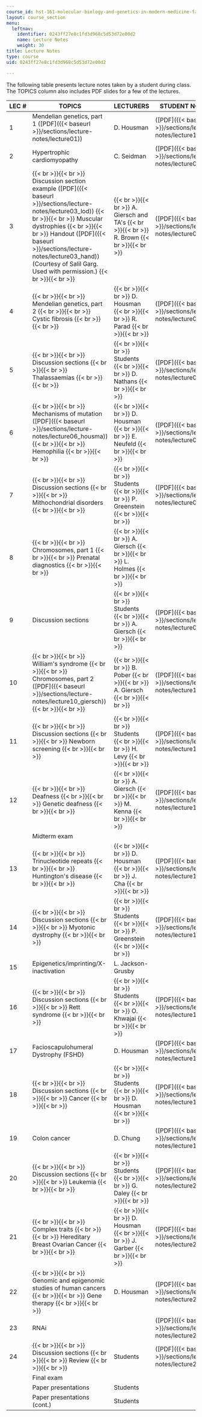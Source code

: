 ```yaml
---
course_id: hst-161-molecular-biology-and-genetics-in-modern-medicine-fall-2007
layout: course_section
menu:
  leftnav:
    identifier: 0243ff27e8c1fd3d968c5d53d72e00d2
    name: Lecture Notes
    weight: 30
title: Lecture Notes
type: course
uid: 0243ff27e8c1fd3d968c5d53d72e00d2

---
```


The following table presents lecture notes taken by a student during class. The TOPICS column also includes PDF slides for a few of the lectures.

| LEC # | TOPICS | LECTURERS | STUDENT NOTES |
| --- | --- | --- | --- |
| 1 | Mendelian genetics, part 1 ([PDF]({{< baseurl >}}/sections/lecture-notes/lecture01)) | D. Housman | ([PDF]({{< baseurl >}}/sections/lecture-notes/lecture1)) |
| 2 | Hypertrophic cardiomyopathy | C. Seidman | ([PDF]({{< baseurl >}}/sections/lecture-notes/lecture02)) |
| 3 |  {{< br >}}{{< br >}} Discussion section example ([PDF]({{< baseurl >}}/sections/lecture-notes/lecture03_lod)) {{< br >}}{{< br >}} Muscular dystrophies {{< br >}}{{< br >}} Handout ([PDF]({{< baseurl >}}/sections/lecture-notes/lecture03_hand)) (Courtesy of Salil Garg. Used with permission.) {{< br >}}{{< br >}}  |  {{< br >}}{{< br >}} A. Giersch and TA's {{< br >}}{{< br >}} R. Brown {{< br >}}{{< br >}}  | ([PDF]({{< baseurl >}}/sections/lecture-notes/lecture03)) |
| 4 |  {{< br >}}{{< br >}} Mendelian genetics, part 2 {{< br >}}{{< br >}} Cystic fibrosis {{< br >}}{{< br >}}  |  {{< br >}}{{< br >}} D. Housman {{< br >}}{{< br >}} R. Parad {{< br >}}{{< br >}}  | ([PDF]({{< baseurl >}}/sections/lecture-notes/lecture04)) |
| 5 |  {{< br >}}{{< br >}} Discussion sections {{< br >}}{{< br >}} Thalassaemias {{< br >}}{{< br >}}  |  {{< br >}}{{< br >}} Students {{< br >}}{{< br >}} D. Nathans {{< br >}}{{< br >}}  | ([PDF]({{< baseurl >}}/sections/lecture-notes/lecture05)) |
| 6 |  {{< br >}}{{< br >}} Mechanisms of mutation ([PDF]({{< baseurl >}}/sections/lecture-notes/lecture06_housma)) {{< br >}}{{< br >}} Hemophilia {{< br >}}{{< br >}}  |  {{< br >}}{{< br >}} D. Housman {{< br >}}{{< br >}} E. Neufeld {{< br >}}{{< br >}}  | ([PDF]({{< baseurl >}}/sections/lecture-notes/lecture06)) |
| 7 |  {{< br >}}{{< br >}} Discussion sections {{< br >}}{{< br >}} Mithochondrial disorders {{< br >}}{{< br >}}  |  {{< br >}}{{< br >}} Students {{< br >}}{{< br >}} P. Greenstein {{< br >}}{{< br >}}  | ([PDF]({{< baseurl >}}/sections/lecture-notes/lecture07)) |
| 8 |  {{< br >}}{{< br >}} Chromosomes, part 1 {{< br >}}{{< br >}} Prenatal diagnostics {{< br >}}{{< br >}}  |  {{< br >}}{{< br >}} A. Giersch {{< br >}}{{< br >}} L. Holmes {{< br >}}{{< br >}}  | &nbsp; |
| 9 | Discussion sections |  {{< br >}}{{< br >}} Students {{< br >}}{{< br >}} A. Giersch {{< br >}}{{< br >}}  | ([PDF]({{< baseurl >}}/sections/lecture-notes/lecture09)) |
| 10 |  {{< br >}}{{< br >}} William's syndrome {{< br >}}{{< br >}} Chromosomes, part 2 ([PDF]({{< baseurl >}}/sections/lecture-notes/lecture10_giersch)) {{< br >}}{{< br >}}  |  {{< br >}}{{< br >}} B. Pober {{< br >}}{{< br >}} A. Giersch {{< br >}}{{< br >}}  | ([PDF]({{< baseurl >}}/sections/lecture-notes/lecture10)) |
| 11 |  {{< br >}}{{< br >}} Discussion sections {{< br >}}{{< br >}} Newborn screening {{< br >}}{{< br >}}  |  {{< br >}}{{< br >}} Students {{< br >}}{{< br >}} H. Levy {{< br >}}{{< br >}}  | ([PDF]({{< baseurl >}}/sections/lecture-notes/lecture11)) |
| 12 |  {{< br >}}{{< br >}} Deafness {{< br >}}{{< br >}} Genetic deafness {{< br >}}{{< br >}}  |  {{< br >}}{{< br >}} A. Giersch {{< br >}}{{< br >}} M. Kenna {{< br >}}{{< br >}}  | ([PDF]({{< baseurl >}}/sections/lecture-notes/lecture12)) |
| &nbsp; | Midterm exam | &nbsp; |
| 13 |  {{< br >}}{{< br >}} Trinucleotide repeats {{< br >}}{{< br >}} Huntington's disease {{< br >}}{{< br >}}  |  {{< br >}}{{< br >}} D. Housman {{< br >}}{{< br >}} J. Cha {{< br >}}{{< br >}}  | ([PDF]({{< baseurl >}}/sections/lecture-notes/lecture13)) |
| 14 |  {{< br >}}{{< br >}} Discussion sections {{< br >}}{{< br >}} Myotonic dystrophy {{< br >}}{{< br >}}  |  {{< br >}}{{< br >}} Students {{< br >}}{{< br >}} P. Greenstein {{< br >}}{{< br >}}  | ([PDF]({{< baseurl >}}/sections/lecture-notes/lecture14)) |
| 15 | Epigenetics/imprinting/X-inactivation | L. Jackson-Grusby | &nbsp; |
| 16 |  {{< br >}}{{< br >}} Discussion sections {{< br >}}{{< br >}} Rett syndrome {{< br >}}{{< br >}}  |  {{< br >}}{{< br >}} Students {{< br >}}{{< br >}} O. Khwajai {{< br >}}{{< br >}}  | ([PDF]({{< baseurl >}}/sections/lecture-notes/lecture16)) |
| 17 | Facioscapulohumeral Dystrophy (FSHD) | D. Housman | ([PDF]({{< baseurl >}}/sections/lecture-notes/lecture17)) |
| 18 |  {{< br >}}{{< br >}} Discussion sections {{< br >}}{{< br >}} Cancer {{< br >}}{{< br >}}  |  {{< br >}}{{< br >}} Students {{< br >}}{{< br >}} D. Housman {{< br >}}{{< br >}}  | ([PDF]({{< baseurl >}}/sections/lecture-notes/lecture18)) |
| 19 | Colon cancer | D. Chung | ([PDF]({{< baseurl >}}/sections/lecture-notes/lecture19)) |
| 20 |  {{< br >}}{{< br >}} Discussion sections {{< br >}}{{< br >}} Leukemia {{< br >}}{{< br >}}  |  {{< br >}}{{< br >}} Students {{< br >}}{{< br >}} G. Daley {{< br >}}{{< br >}}  | ([PDF]({{< baseurl >}}/sections/lecture-notes/lecture20)) |
| 21 |  {{< br >}}{{< br >}} Complex traits {{< br >}}{{< br >}} Hereditary Breast Ovarian Cancer {{< br >}}{{< br >}}  |  {{< br >}}{{< br >}} D. Housman {{< br >}}{{< br >}} J. Garber {{< br >}}{{< br >}}  | ([PDF]({{< baseurl >}}/sections/lecture-notes/lecture21)) |
| 22 |  {{< br >}}{{< br >}} Genomic and epigenomic studies of human cancers {{< br >}}{{< br >}} Gene therapy {{< br >}}{{< br >}}  | D. Housman | ([PDF]({{< baseurl >}}/sections/lecture-notes/lecture22)) |
| 23 | RNAi | &nbsp; | ([PDF]({{< baseurl >}}/sections/lecture-notes/lecture23)) |
| 24 |  {{< br >}}{{< br >}} Discussion sections {{< br >}}{{< br >}} Review {{< br >}}{{< br >}}  | Students | ([PDF]({{< baseurl >}}/sections/lecture-notes/lecture24)) |
| &nbsp; | Final exam | &nbsp; |
| &nbsp; | Paper presentations | Students | &nbsp; |
| &nbsp; | Paper presentations (cont.) | Students |